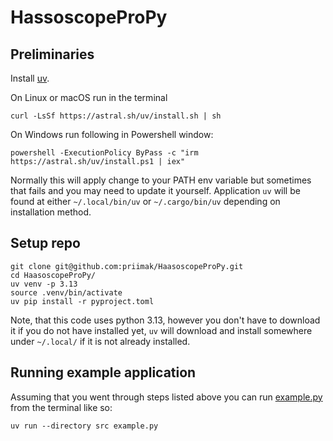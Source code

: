 # HassoscopeProPy

## Preliminaries

Install [uv](https://docs.astral.sh/uv/). 

On Linux or macOS run in the terminal

```shell
curl -LsSf https://astral.sh/uv/install.sh | sh
```

On Windows run following in Powershell window:

```shell
powershell -ExecutionPolicy ByPass -c "irm https://astral.sh/uv/install.ps1 | iex"
```

Normally this will apply change to your PATH env variable but sometimes that fails and you may need to 
update it yourself. Application `uv` will be found at either `~/.local/bin/uv` or `~/.cargo/bin/uv` depending on
installation method.

## Setup repo

```shell
git clone git@github.com:priimak/HaasoscopeProPy.git
cd HaasoscopeProPy/
uv venv -p 3.13
source .venv/bin/activate
uv pip install -r pyproject.toml
```

Note, that this code uses python 3.13, however you don't have to download it if you do not have installed 
yet, `uv` will download and install somewhere under `~/.local/` if it is not already installed.

## Running example application

Assuming that you went through steps listed above you can run [example.py](https://github.com/priimak/HaasoscopeProPy/blob/master/src/example.py) 
from the terminal like so:

```shell
uv run --directory src example.py
```